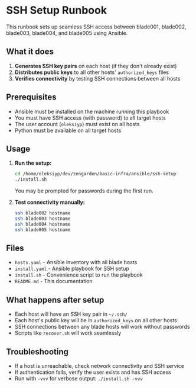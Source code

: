 # SSH Setup Runbook

This runbook sets up seamless SSH access between blade001, blade002, blade003, blade004, and blade005 using Ansible.

## What it does

1. **Generates SSH key pairs** on each host (if they don't already exist)
2. **Distributes public keys** to all other hosts' `authorized_keys` files
3. **Verifies connectivity** by testing SSH connections between all hosts

## Prerequisites

- Ansible must be installed on the machine running this playbook
- You must have SSH access (with password) to all target hosts
- The user account (`oleksiyp`) must exist on all hosts
- Python must be available on all target hosts

## Usage

1. **Run the setup:**
   ```bash
   cd /home/oleksiyp/dev/zengarden/basic-infra/ansible/ssh-setup
   ./install.sh
   ```

   You may be prompted for passwords during the first run.

2. **Test connectivity manually:**
   ```bash
   ssh blade002 hostname
   ssh blade003 hostname
   ssh blade004 hostname
   ssh blade005 hostname
   ```

## Files

- `hosts.yaml` - Ansible inventory with all blade hosts
- `install.yaml` - Ansible playbook for SSH setup
- `install.sh` - Convenience script to run the playbook
- `README.md` - This documentation

## What happens after setup

- Each host will have an SSH key pair in `~/.ssh/`
- Each host's public key will be in `authorized_keys` on all other hosts
- SSH connections between any blade hosts will work without passwords
- Scripts like `recover.sh` will work seamlessly

## Troubleshooting

- If a host is unreachable, check network connectivity and SSH service
- If authentication fails, verify the user exists and has SSH access
- Run with `-vvv` for verbose output: `./install.sh -vvv`
